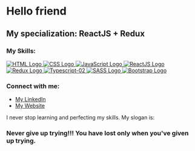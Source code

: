 # Hello friend

## My specialization: ReactJS + Redux

### My Skills:

<a href="https://en.wikipedia.org/wiki/HTML">![HTML Logo](https://user-images.githubusercontent.com/101958139/189744187-0e10e001-00a4-4476-a2ed-5007a9355983.png "HTML")
</a> <a href="https://en.wikipedia.org/wiki/CSS">![CSS Logo](https://user-images.githubusercontent.com/101958139/189744872-4eaea356-ba57-4892-9517-e01100f48e24.png "CSS")
</a> <a href="https://en.wikipedia.org/wiki/JavaScript">![JavaScript Logo](https://user-images.githubusercontent.com/101958139/189745757-556dfa7f-4952-4f05-99f1-ebbb137869b4.png "JavaScript")
</a> <a href="https://en.wikipedia.org/wiki/React_(JavaScript_library)">![ReactJS Logo](https://user-images.githubusercontent.com/101958139/189746358-8dba1997-3769-4d34-9e80-0eaf34862279.png "ReactJS")
</a> <a href="https://en.wikipedia.org/wiki/Redux_(JavaScript_library)">![Redux Logo](https://user-images.githubusercontent.com/101958139/189746829-ea9748c2-982e-4573-a768-cfa57dc41c41.png "Redux")
</a> <a href="https://en.wikipedia.org/wiki/TypeScript">![Typescript-02](https://github.com/VFTHV/VFTHV/assets/101958139/83731a04-0214-4d67-bfa7-2b40d4db61b0 "TypeScript")
</a> <a href="https://en.wikipedia.org/wiki/Sass_(stylesheet_language)">![SASS Logo](https://user-images.githubusercontent.com/101958139/189747241-7156fbb7-405e-4eb6-898a-c9914cb988f4.png "SASS")
</a> <a href="https://en.wikipedia.org/wiki/Bootstrap_(front-end_framework)">![Bootstrap Logo](https://user-images.githubusercontent.com/101958139/189747538-27aaad23-7d60-4bee-8f4d-e06b5c6623ca.png "Bootstrap")
</a>

### Connect with me:

<ul>
  <li>
    <a href="https://www.linkedin.com/in/vadim-fthv/">My LinkedIn</a> 
  </li>
  <li>
    <a href="https://ynv-dev.com/">My Website</a>
  </li>
</ul>

I never stop learning and perfecting my skills. My slogan is:

### Never give up trying!!! You have lost only when you've given up trying.
